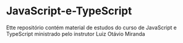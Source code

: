 # JavaScript-e-TypeScript
 Ette repositório contém material de estudos do curso de JavaScript e TypeScript ministrado pelo instrutor Luiz Otávio Miranda
